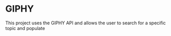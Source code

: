 # GIPHY

This project uses the GIPHY API and allows the user to search for a specific topic and populate 